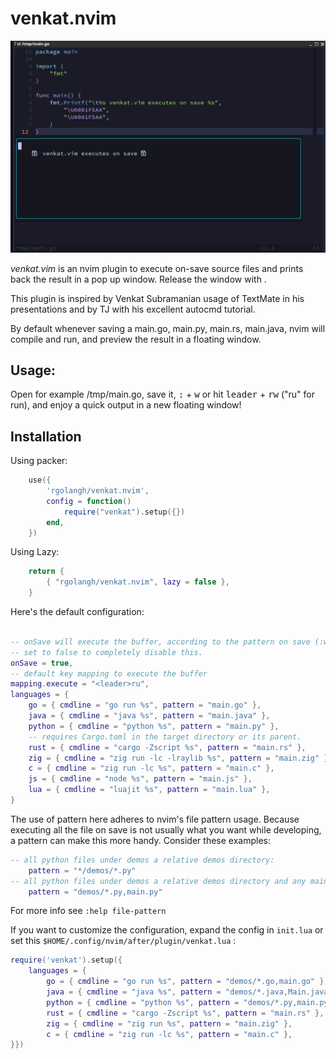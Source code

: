 # venkat.nvim

![Screenshot](screenshot.png)

*venkat.vim* is an nvim plugin to execute on-save source files and prints back the result in a pop up window.
Release the window with <ESC>.

This plugin is inspired by Venkat Subramanian usage of TextMate in his presentations
and by TJ with his excellent autocmd tutorial.

By default whenever saving a main.go, main.py, main.rs, main.java, nvim will compile and run, and preview 
the result in a floating window.

## Usage:

Open for example /tmp/main.go, save it, <kbd>:</kbd> + <kbd>w</kbd> or hit <kbd>leader</kbd> + <kbd>rw</kbd> ("ru" for run), and enjoy a quick output in a new floating window!

## Installation

Using packer:

```lua
    use({
        'rgolangh/venkat.nvim',
        config = function()
            require("venkat").setup({})
        end,
    })

```
Using Lazy:

```lua
    return {
        { "rgolangh/venkat.nvim", lazy = false },
    }
```

Here's the default configuration:

```lua

-- onSave will execute the buffer, according to the pattern on save (:w)
-- set to false to completely disable this.
onSave = true,
-- default key mapping to execute the buffer
mapping.execute = "<leader>ru",
languages = {
    go = { cmdline = "go run %s", pattern = "main.go" },
    java = { cmdline = "java %s", pattern = "main.java" },
    python = { cmdline = "python %s", pattern = "main.py" },
    -- requires Cargo.toml in the target directory or its parent.
    rust = { cmdline = "cargo -Zscript %s", pattern = "main.rs" },
    zig = { cmdline = "zig run -lc -lraylib %s", pattern = "main.zig" },
    c = { cmdline = "zig run -lc %s", pattern = "main.c" },
    js = { cmdline = "node %s", pattern = "main.js" },
    lua = { cmdline = "luajit %s", pattern = "main.lua" },
}

```

The use of pattern here adheres to nvim's file pattern usage. 
Because executing all the file on save is not usually what you want while developing, a pattern can make this 
more handy. Consider these examples:
```lua
-- all python files under demos a relative demos directory:
    pattern = "*/demos/*.py"
-- all python files under demos a relative demos directory and any main.py:
    pattern = "demos/*.py,main.py"
```

For more info see `:help file-pattern`

If you want to customize the configuration, expand the config in `init.lua` or set this `$HOME/.config/nvim/after/plugin/venkat.lua` :

```lua
require('venkat').setup({
    languages = {
        go = { cmdline = "go run %s", pattern = "demos/*.go,main.go" },
        java = { cmdline = "java %s", pattern = "demos/*.java,Main.java" },
        python = { cmdline = "python %s", pattern = "demos/*.py,main.py" },
        rust = { cmdline = "cargo -Zscript %s", pattern = "main.rs" },
        zig = { cmdline = "zig run %s", pattern = "main.zig" },
        c = { cmdline = "zig run -lc %s", pattern = "main.c" },
}})
```

